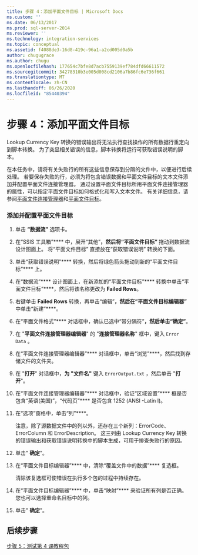 ```yaml
---
title: 步骤 4：添加平面文件目标 | Microsoft Docs
ms.custom: ''
ms.date: 06/13/2017
ms.prod: sql-server-2014
ms.reviewer: ''
ms.technology: integration-services
ms.topic: conceptual
ms.assetid: f4088de3-16d8-419c-96a1-a2cd005d0a5b
author: chugugrace
ms.author: chugu
ms.openlocfilehash: 177654c7bfe8d7acb7559139ef784dfd66611572
ms.sourcegitcommit: 34278310b3e005d008cd2106a7b86fc6e736f661
ms.translationtype: MT
ms.contentlocale: zh-CN
ms.lasthandoff: 06/26/2020
ms.locfileid: "85440394"
---
```

# <a name="step-4-adding-a-flat-file-destination"></a>步骤 4：添加平面文件目标
  Lookup Currency Key 转换的错误输出将无法执行查找操作的所有数据行重定向到脚本转换。 为了突显相关错误的信息，脚本转换将运行可获取错误说明的脚本。  
  
 在本任务中，请将有关失败行的所有这些信息保存到分隔的文件中，以便进行后续处理。 若要保存失败的行，必须为将包含错误数据和平面文件目标的文本文件添加并配置平面文件连接管理器。 通过设置平面文件目标所用平面文件连接管理器的属性，可以指定平面文件目标如何格式化和写入文本文件。 有关详细信息，请参阅[平面文件连接管理器](connection-manager/file-connection-manager.md)和[平面文件目标](data-flow/flat-file-destination.md)。  
  
### <a name="to-add-and-configure-a-flat-file-destination"></a>添加并配置平面文件目标  
  
1.  单击 **“数据流”** 选项卡。  
  
2.  在“SSIS 工具箱”**** 中，展开“其他”****，然后将“平面文件目标”**** 拖动到数据流设计图面上。 将“平面文件目标”  直接放在“获取错误说明”  转换的下面。  
  
3.  单击“获取错误说明”**** 转换，然后将绿色箭头拖动到新的“平面文件目标”**** 上。  
  
4.  在“数据流”**** 设计图面上，在新添加的“平面文件目标”**** 转换中单击“平面文件目标”****，然后将该名称更改为 **Failed Rows**。  
  
5.  右键单击 **Failed Rows** 转换，再单击“编辑”****，然后在”平面文件目标编辑器”**** 中单击“新建”****。  
  
6.  在“平面文件格式”**** 对话框中，确认已选中“带分隔符”****，然后单击“确定”****。  
  
7.  在 "**平面文件连接管理器编辑器**" 的 "**连接管理器名称**" 框中，键入 `Error Data` 。  
  
8.  在“平面文件连接管理器编辑器”**** 对话框中，单击“浏览”****，然后找到存储文件的文件夹。  
  
9. 在 "**打开**" 对话框中，**为 "文件名"** 键入 `ErrorOutput.txt` ，然后单击 "**打开**"。  
  
10. 在“平面文件连接管理器编辑器”**** 对话框中，验证“区域设置”**** 框是否包含“英语(美国)”，“代码页”**** 是否包含 1252 (ANSI -Latin I)。  
  
11. 在“选项”窗格中，单击“列”****。  
  
     注意，除了源数据文件中的列以外，还存在三个新列：ErrorCode、ErrorColumn 和 ErrorDescription。 这三列由 Lookup Currency Key 转换的错误输出和获取错误说明转换中的脚本生成，可用于排查失败行的原因。  
  
12. 单击" **确定**"。  
  
13. 在“平面文件目标编辑器”**** 中，清除“覆盖文件中的数据”**** 复选框。  
  
     清除该复选框可使错误在执行多个包的过程中持续存在。  
  
14. 在“平面文件目标编辑器”**** 中，单击“映射”**** 来验证所有列是否正确。 您也可以选择重命名目标中的列。  
  
15. 单击" **确定**"。  
  
## <a name="next-steps"></a>后续步骤  
 [步骤 5：测试第 4 课教程包](../integration-services/lesson-4-5-testing-the-lesson-4-tutorial-package.md)  
  
  
